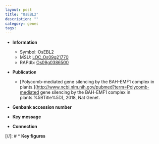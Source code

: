 ```yaml
---
layout: post
title: "OsEBL2"
description: ""
category: genes
tags: 
---
```


* **Information**  
    + Symbol: OsEBL2  
    + MSU: [LOC_Os09g21770](http://rice.uga.edu/cgi-bin/ORF_infopage.cgi?orf=LOC_Os09g21770)  
    + RAPdb: [Os09g0386500](https://rapdb.dna.affrc.go.jp/locus/?name=Os09g0386500)  

* **Publication**  
    + [Polycomb-mediated gene silencing by the BAH-EMF1 complex in plants.](http://www.ncbi.nlm.nih.gov/pubmed?term=Polycomb-mediated gene silencing by the BAH-EMF1 complex in plants.%5BTitle%5D), 2018, Nat Genet.

* **Genbank accession number**  

* **Key message**  

* **Connection**  

[//]: # * **Key figures**  


